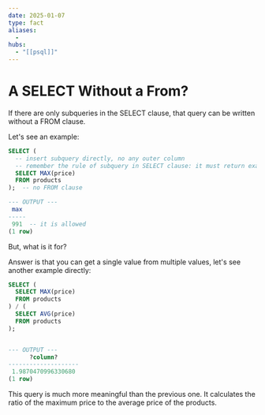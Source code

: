 ```yaml
---
date: 2025-01-07
type: fact
aliases:
  -
hubs:
  - "[[psql]]"
---
```


# A SELECT Without a From?
 
If there are only subqueries in the SELECT clause, that query can be written without a FROM clause.

Let's see an example:

```sql
SELECT (
  -- insert subquery directly, no any outer column
  -- remember the rule of subquery in SELECT clause: it must return exactly one column and one row
  SELECT MAX(price)
  FROM products
);  -- no FROM clause

--- OUTPUT ---
 max 
-----
 991  -- it is allowed
(1 row)

```

But, what is it for?

Answer is that you can get a single value from multiple values, let's see another example directly:
 
```sql
SELECT (
  SELECT MAX(price)
  FROM products
) / (
  SELECT AVG(price)
  FROM products
);


--- OUTPUT ---
      ?column?      
--------------------
 1.9870470996330680
(1 row)

```

This query is much more meaningful than the previous one. It calculates the ratio of the maximum price to the average price of the products.

